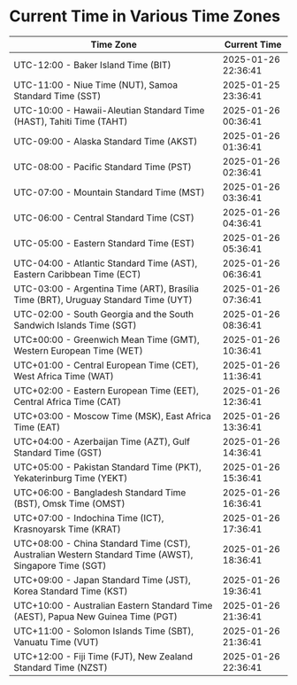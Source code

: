 # Current Time in Various Time Zones

| Time Zone | Current Time |
|-----------|--------------|
| UTC-12:00 - Baker Island Time (BIT) | 2025-01-26 22:36:41 |
| UTC-11:00 - Niue Time (NUT), Samoa Standard Time (SST) | 2025-01-25 23:36:41 |
| UTC-10:00 - Hawaii-Aleutian Standard Time (HAST), Tahiti Time (TAHT) | 2025-01-26 00:36:41 |
| UTC-09:00 - Alaska Standard Time (AKST) | 2025-01-26 01:36:41 |
| UTC-08:00 - Pacific Standard Time (PST) | 2025-01-26 02:36:41 |
| UTC-07:00 - Mountain Standard Time (MST) | 2025-01-26 03:36:41 |
| UTC-06:00 - Central Standard Time (CST) | 2025-01-26 04:36:41 |
| UTC-05:00 - Eastern Standard Time (EST) | 2025-01-26 05:36:41 |
| UTC-04:00 - Atlantic Standard Time (AST), Eastern Caribbean Time (ECT) | 2025-01-26 06:36:41 |
| UTC-03:00 - Argentina Time (ART), Brasília Time (BRT), Uruguay Standard Time (UYT) | 2025-01-26 07:36:41 |
| UTC-02:00 - South Georgia and the South Sandwich Islands Time (SGT) | 2025-01-26 08:36:41 |
| UTC±00:00 - Greenwich Mean Time (GMT), Western European Time (WET) | 2025-01-26 10:36:41 |
| UTC+01:00 - Central European Time (CET), West Africa Time (WAT) | 2025-01-26 11:36:41 |
| UTC+02:00 - Eastern European Time (EET), Central Africa Time (CAT) | 2025-01-26 12:36:41 |
| UTC+03:00 - Moscow Time (MSK), East Africa Time (EAT) | 2025-01-26 13:36:41 |
| UTC+04:00 - Azerbaijan Time (AZT), Gulf Standard Time (GST) | 2025-01-26 14:36:41 |
| UTC+05:00 - Pakistan Standard Time (PKT), Yekaterinburg Time (YEKT) | 2025-01-26 15:36:41 |
| UTC+06:00 - Bangladesh Standard Time (BST), Omsk Time (OMST) | 2025-01-26 16:36:41 |
| UTC+07:00 - Indochina Time (ICT), Krasnoyarsk Time (KRAT) | 2025-01-26 17:36:41 |
| UTC+08:00 - China Standard Time (CST), Australian Western Standard Time (AWST), Singapore Time (SGT) | 2025-01-26 18:36:41 |
| UTC+09:00 - Japan Standard Time (JST), Korea Standard Time (KST) | 2025-01-26 19:36:41 |
| UTC+10:00 - Australian Eastern Standard Time (AEST), Papua New Guinea Time (PGT) | 2025-01-26 21:36:41 |
| UTC+11:00 - Solomon Islands Time (SBT), Vanuatu Time (VUT) | 2025-01-26 21:36:41 |
| UTC+12:00 - Fiji Time (FJT), New Zealand Standard Time (NZST) | 2025-01-26 22:36:41 |
